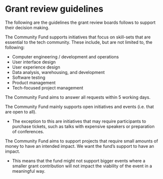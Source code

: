 # Grant review guidelines #

The following are the guidelines the grant review boards follows to support their decision making.

The Community Fund supports initiatives that focus on skill-sets that are essential to the tech community. These include, but are not limited to, the following:

- Computer engineering / development and operations
- User interface design
- User experience design
- Data analysis, warehousing, and development
- Software testing
- Product management
- Tech-focused project management

The Community Fund aims to answer all requests within 5 working days.

The Community Fund mainly supports open initiatives and events (i.e. that are open to all).
- The exception to this are initiatives that may require participants to purchase tickets, such as talks with expensive speakers or preparation of conferences.

The Community Fund aims to support projects that require small amounts of money to have an intended impact. We want the fund’s support  to have an impact.
- This means that the fund might not support bigger events where a smaller grant contribution will not impact the viability of the event in a meaningful way.
